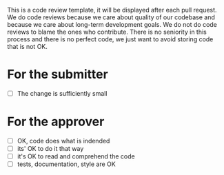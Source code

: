 This is a code review template, it will be displayed after each pull request. We do code reviews because we care about quality of our codebase and because we care about long-term development goals. We do not do code reviews to blame the ones who contribute. There is no seniority in this process and there is no perfect code, we just want to avoid storing code that is not OK.

# For the submitter
- [ ]  The change is sufficiently small

# For the approver
- [ ] OK, code does what is indended
- [ ] its' OK to do it that way
- [ ] it's OK to read and comprehend the code
- [ ] tests, documentation, style are OK
